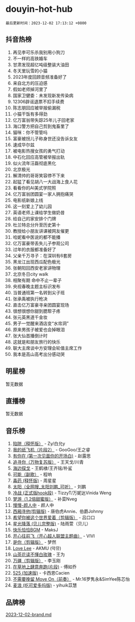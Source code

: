 # douyin-hot-hub

`最后更新时间：2023-12-02 17:13:12 +0800`

## 抖音热榜

1. 再见李可乐杀我别用小狗刀
1. 不一样的高铁婚车
1. 甘肃发现超亿吨级整装大油田
1. 冬天里玩雪的小猫
1. 2023年度回顾音频准备好了
1. 来自北方的压迫感
1. 假如老师掉河里了
1. 国家卫健委：未发现新发传染病
1. 12306辟谣退票不扣手续费
1. 陈志朋回应被举报偷漏税
1. 小猫干饭有多得劲
1. 亿万富翁带失踪25年儿子回老家
1. 海口警方把自己剪到鬼畜里了
1. 猫咪：你不管管吗
1. 富豪被拐儿子称身世还没告诉女友
1. 速成华尔兹
1. 被电影热搜女孩的勇气打动
1. 中石化回应高管被举报出轨
1. 似火流年汪磊彻底黑化
1. 北京极光
1. 解清帅的哥哥笑容停不下来
1. 起猛了看见胡八一大战海上食人花
1. 看看你的AI美式学院照
1. 亿万富翁团圆宴一家人拥抱痛哭
1. 电影纸新娘上线
1. 这一刻爱上了幼儿园
1. 英语老师上课给学生做奶昔
1. 给自己的家安排个门牌
1. 杜兰特总分升至历史第十
1. 教授给小朋友讲课被网友催更
1. 哈妮看中医说的都不能播
1. 亿万富豪带丢失儿子参观公司
1. 过年的衣服都准备好了
1. 父亲千万寻子：在深圳有6套房
1. 黑龙江出现西瓜配色极光
1. 张朝阳回西安老家讲物理
1. 北京冬日city walk
1. 相聚有期 命中不止一辈子
1. 央视春晚主题主标识发布
1. 当普通班第一名转到尖子班
1. 张承禹被执行枪决
1. 直击亿万富豪寻亲团圆宴现场
1. 很想很想你甜到腮帮子疼
1. 张元英黑道千金妆
1. 男子一觉醒来酒店变“水帘洞”
1. 原来男孩子被爱也会掉眼泪
1. 张大仙首播倒计时
1. 这就是和朋友旅行的快乐
1. 联大主席谈中方安理会轮值主席工作
1. 我本是高山高考出分感动哭

## 明星榜

暂无数据

## 直播榜

暂无数据

## 音乐榜

1. [陷阱（释怀版）](https://sf3-cdn-tos.douyinstatic.com/obj/tos-cn-ve-2774/oE8C21LeZrzKLDFfQYgMzx4GAIHageG5IzayY7) - Zy/白允y
1. [我的纸飞机（片段2）](https://sf3-cdn-tos.douyinstatic.com/obj/tos-cn-ve-2774/oM2ZrKcg2CD5AeRB2gkeXOFB1IxAGJdZPazYHf) - GooGoo/王之睿
1. [有你在 (第一次见面你的开场白)](https://sf3-cdn-tos.douyinstatic.com/obj/tos-cn-ve-2774/oAthrQ3ClJBfI57uBoFEgNDYtNCZ0TSYQQfxQ0) - 赵露思
1. [追寻你（万物复苏版）](https://sf6-cdn-tos.douyinstatic.com/obj/tos-cn-ve-2774/oYeAZJsbjIDit9APmBg8u6uDUQnHmoCf3gbo74) - 王天戈/川青
1. [海边探戈](https://sf3-cdn-tos.douyinstatic.com/obj/tos-cn-ve-2774/os9gE0VQCGqt6VQkZDyBBYvfSDY0QFe3vVmubn) - 王鹤棣/王齐铭/朴鲨
1. [可能（副歌）](https://sf6-cdn-tos.douyinstatic.com/obj/tos-cn-ve-2774/cde1731888894259b333569393c2fb51) - 程响
1. [毒药 (释怀版)](https://sf6-cdn-tos.douyinstatic.com/obj/tos-cn-ve-2774/oYILMEAzspdZBIzy4frJNB8ZHPHWAhiwowd4Ad) - 周星星
1. [太阳（全网搜_太阳刘鹏_可听）](https://sf3-cdn-tos.douyinstatic.com/obj/tos-cn-ve-2774/ogWbyIQnlBFImVbeDocRdCIYtBHlbJXgfZMvgz) - 刘鹏
1. [冷战 (正式版hook段)](https://sf6-cdn-tos.douyinstatic.com/obj/tos-cn-ve-2774/oMuEoiBasWApEMVDgNiI8VAByNmwo5J0pyf8Yx) - TizzyT/万妮达Vinida Weng
1. [梦游（1.2倍甜蜜版）](https://sf6-cdn-tos.douyinstatic.com/obj/tos-cn-ve-2774/o4gyAUm8hwufoEABmwVIiQtHsFuGzAEEWtNMzo) - 补菜Nveg
1. [慢慢-颜人中](https://sf6-cdn-tos.douyinstatic.com/obj/tos-cn-ve-2774/ocjHNfBXdBxQNC8ZGAeoLMFTUgtBg8bkExunDC) - 颜人中
1. [西厢寻他(剪辑版)](https://sf3-cdn-tos.douyinstatic.com/obj/tos-cn-ve-2774/oUsAVfAQKlRNxEv5qxvIB8o5qmIWUcXbzJKJhw) - 唐伯虎Annie、伯爵Johnny
1. [希望你被这个世界爱着（剪辑版）](https://sf3-cdn-tos.douyinstatic.com/obj/tos-cn-ve-2774/oo4H3BfEygN7l7bQaMBOZHCQ1eI4FqtED5skQ2) - 吕口口
1. [星光降落 (贝儿完整版)](https://sf3-cdn-tos.douyinstatic.com/obj/tos-cn-ve-2774/okwB9hAwyAtsFFkFBzAX1hOOfQuIoMNs0W2Mwr) - 陆雨萱（贝儿）
1. [快乐恰恰BGM](https://sf6-cdn-tos.douyinstatic.com/obj/tos-cn-ve-2774/07b173ca7d2f40f3ba0b97ac7fa3a44a) - MaksJ
1. [开心往前飞（开心超人联盟主题曲）](https://sf6-cdn-tos.douyinstatic.com/obj/tos-cn-ve-2774/9d8fb7c82cf1421fb93a9fe925275e0a) - VIVI
1. [是你（剪辑版）](https://sf3-cdn-tos.douyinstatic.com/obj/tos-cn-ve-2774/46019dae783c4c969944217fe1cfafc4) - 梦然
1. [Love Lee](https://sf3-cdn-tos.douyinstatic.com/obj/tos-cn-ve-2774/o05GbkJGbCBTdDnMtB0fwOYgkeZp23vrWQDQBS) - AKMU (악뮤)
1. [山茶花读不懂白玫瑰](https://sf3-cdn-tos.douyinstatic.com/obj/tos-cn-ve-2774/osfn8B7DktrRHEPJgPCfDbw7QDQEkwC16BxZg9) - 王为
1. [万疆（剪辑版）](https://sf3-cdn-tos.douyinstatic.com/obj/tos-cn-ve-2774/ooG7oVgFlDTelKCjCsTTobQvbdtj1BBQXnfZd8) - 李玉刚
1. [在草地上肆意奔跑(片段)](https://sf6-cdn-tos.douyinstatic.com/obj/tos-cn-ve-2774/8831d494742f45dabdfa8adb8b817259) - 傅如乔
1. [525 (加速版)](https://sf6-cdn-tos.douyinstatic.com/obj/tos-cn-ve-2774/oIfKCtqfDyP8Vc9FpAPgWMyezT6LnDT1abRwGg) - 卡西恩Cacien
1. [不需要挽留 Move On（前奏）](https://sf6-cdn-tos.douyinstatic.com/obj/tos-cn-ve-2774/ooCBhgCCkF4nExzQL9WZSUbitfA8IsDkgQIYhe) - Mr.16罗隽永&SimYee陈芯怡
1. [麦浪 (吃可爱多吗版)](https://sf3-cdn-tos.douyinstatic.com/obj/tos-cn-ve-2774/fb2bf2aaa2854aaa8ec0fcfabbee4bd8) - yihuik苡慧

## 品牌榜

[2023-12-02-brand.md](2023-12-02-brand.md)
